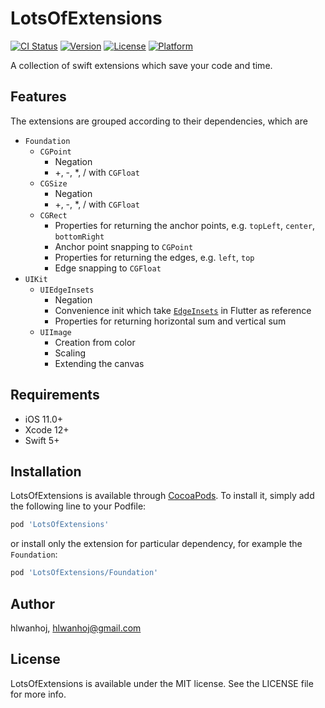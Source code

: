 # LotsOfExtensions

[![CI Status](https://img.shields.io/travis/hlwanhoj/LotsOfExtensions.svg?style=flat)](https://travis-ci.org/hlwanhoj/LotsOfExtensions)
[![Version](https://img.shields.io/cocoapods/v/LotsOfExtensions.svg?style=flat)](https://cocoapods.org/pods/LotsOfExtensions)
[![License](https://img.shields.io/cocoapods/l/LotsOfExtensions.svg?style=flat)](https://cocoapods.org/pods/LotsOfExtensions)
[![Platform](https://img.shields.io/cocoapods/p/LotsOfExtensions.svg?style=flat)](https://cocoapods.org/pods/LotsOfExtensions)

A collection of swift extensions which save your code and time. 

## Features

The extensions are grouped according to their dependencies, which are
- `Foundation`
    - `CGPoint`
        - Negation
        - +, -, *, / with `CGFloat`
    - `CGSize`
        - Negation
        - +, -, *, / with `CGFloat`
    - `CGRect`
        - Properties for returning the anchor points, e.g. `topLeft`, `center`, `bottomRight`
        - Anchor point snapping to `CGPoint`
        - Properties for returning the edges, e.g. `left`, `top`
        - Edge snapping to `CGFloat`
- `UIKit`
    - `UIEdgeInsets`
        - Negation
        - Convenience init which take [`EdgeInsets`](https://api.flutter.dev/flutter/painting/EdgeInsets-class.html) in Flutter as reference
        - Properties for returning horizontal sum and vertical sum
    - `UIImage`
        - Creation from color
        - Scaling
        - Extending the canvas

## Requirements

- iOS 11.0+
- Xcode 12+
- Swift 5+

## Installation

LotsOfExtensions is available through [CocoaPods](https://cocoapods.org). To install it, simply add the following line to your Podfile:

```ruby
pod 'LotsOfExtensions'
```

or install only the extension for particular dependency, for example the `Foundation`:

```ruby
pod 'LotsOfExtensions/Foundation'
```

## Author

hlwanhoj, hlwanhoj@gmail.com

## License

LotsOfExtensions is available under the MIT license. See the LICENSE file for more info.
